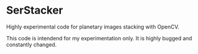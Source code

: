 # SerStacker
Highly experimental code for planetary images stacking with OpenCV.

This code is intendend for my experimentation only.
It is highly bugged and constantly changed.


